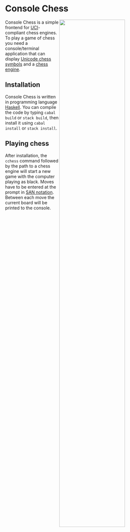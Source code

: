 Console Chess
=============

<img src="http://rtts.eu/media/chessboard4.gif" width="65%" align="right">

Console Chess is a simple frontend for [UCI](http://www.shredderchess.com/chess-info/features/uci-universal-chess-interface.html)-compliant chess engines. To play a game of chess you need a console/terminal application that can display [Unicode chess symbols](https://en.wikipedia.org/wiki/Chess_symbols_in_Unicode) and a [chess engine](http://computer-chess.org/doku.php?id=computer_chess:wiki:lists:chess_engine_list).

Installation
------------

Console Chess is written in programming language [Haskell](https://www.haskell.org/). You can compile the code by typing `cabal build` or `stack build`, then install it using `cabal install` or `stack install`.

Playing chess
-------------

After installation, the `cchess` command followed by the path to a chess engine will start a new game with the computer playing as black. Moves have to be entered at the prompt in [SAN notation](https://en.wikipedia.org/wiki/Algebraic_notation_(chess)). Between each move the current board will be printed to the console.
